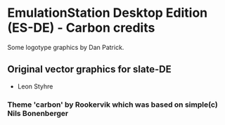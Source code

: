 # EmulationStation Desktop Edition (ES-DE) - Carbon credits

Some logotype graphics by Dan Patrick.

## Original vector graphics for slate-DE

- Leon Styhre

### Theme 'carbon' by Rookervik which was based on simple(c) Nils Bonenberger

